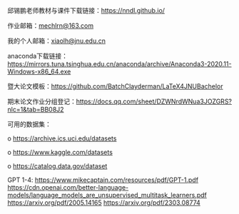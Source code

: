 邱锡鹏老师教材与课件下载链接：https://nndl.github.io/ 

作业邮箱：mechlrn@163.com

我的个人邮箱：xiaolh@jnu.edu.cn

anaconda下载链接： https://mirrors.tuna.tsinghua.edu.cn/anaconda/archive/Anaconda3-2020.11-Windows-x86_64.exe

暨大论文模板：https://github.com/BatchClayderman/LaTeX4JNUBachelor

期末论文作业分组登记：https://docs.qq.com/sheet/DZWNrdWNua3JOZGRS?nlc=1&tab=BB08J2

可用的数据集：

o	https://archive.ics.uci.edu/datasets

o	https://www.kaggle.com/datasets

o	https://catalog.data.gov/dataset


GPT 1-4:
https://www.mikecaptain.com/resources/pdf/GPT-1.pdf
https://cdn.openai.com/better-language-models/language_models_are_unsupervised_multitask_learners.pdf
https://arxiv.org/pdf/2005.14165
https://arxiv.org/pdf/2303.08774

